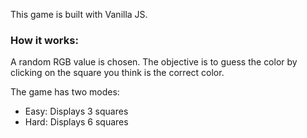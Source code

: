 This game is built with Vanilla JS. 

<h3>How it works:</h3>
<p>A random RGB value is chosen. The objective is to guess the color by clicking on the square you think is the correct color.</p>
<p>The game has two modes: </p>
<ul>
  <li>Easy: Displays 3 squares</li>
  <li>Hard: Displays 6 squares</li>
</ul>
